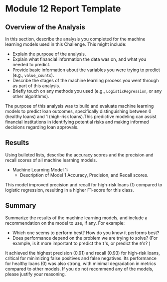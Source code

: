 # Module 12 Report Template

## Overview of the Analysis

In this section, describe the analysis you completed for the machine learning models used in this Challenge. This might include:

* Explain the purpose of the analysis.
* Explain what financial information the data was on, and what you needed to predict.
* Provide basic information about the variables you were trying to predict (e.g., `value_counts`).
* Describe the stages of the machine learning process you went through as part of this analysis.
* Briefly touch on any methods you used (e.g., `LogisticRegression`, or any other algorithms).

The purpose of this analysis was to build and evaluate machine learning models to predict loan outcomes, specifically distinguishing between 0 (healthy loans) and 1 (high-risk loans).This predictive modeling can assist financial institutions in identifying potential risks and making informed decisions regarding loan approvals.
## Results

Using bulleted lists, describe the accuracy scores and the precision and recall scores of all machine learning models.

* Machine Learning Model 1:
    * Description of Model 1 Accuracy, Precision, and Recall scores.

This model improved precision and recall for high-risk loans (1) compared to logistic regression, resulting in a higher F1-score for this class.
## Summary

Summarize the results of the machine learning models, and include a recommendation on the model to use, if any. For example:

* Which one seems to perform best? How do you know it performs best?
* Does performance depend on the problem we are trying to solve? (For example, is it more important to predict the `1`'s, or predict the `0`'s? )

It achieved the highest precision (0.91) and recall (0.93) for high-risk loans, critical for minimizing false positives and false negatives.
Its performance for healthy loans (0) was also strong, with minimal degradation in metrics compared to other models.
If you do not recommend any of the models, please justify your reasoning.
